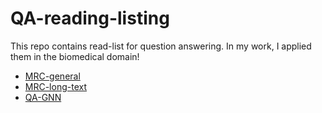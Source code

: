 # QA-reading-listing

This repo contains read-list for question answering. In my work, I applied them in the biomedical domain!
- [MRC-general](MRC-general.md)
- [MRC-long-text](MRC-long-text.md)
- [QA-GNN](QA-GNN.md)
